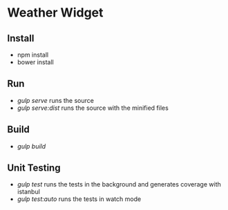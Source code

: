 # Weather Widget
## Install
- npm install
- bower install

## Run
- *gulp serve* runs the source
- *gulp serve:dist* runs the source with the minified files

## Build
- *gulp build*

## Unit Testing
- *gulp test* runs the tests in the background and generates coverage with istanbul
- *gulp test:auto* runs the tests in watch mode
